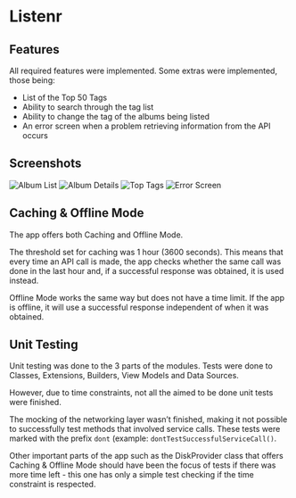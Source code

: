 # Listenr

## Features
All required features were implemented. Some extras were implemented, those being:

* List of the Top 50 Tags
* Ability to search through the tag list
* Ability to change the tag of the albums being listed
* An error screen when a problem retrieving information from the API occurs

## Screenshots

![Album List](https://github.com/TiagoSantosSilva/Listenr/blob/main/Screenshots/Album%20List.PNG)
![Album Details](https://github.com/TiagoSantosSilva/Listenr/blob/main/Screenshots/Album%20List.PNG)
![Top Tags](https://github.com/TiagoSantosSilva/Listenr/blob/main/Screenshots/Top%20Tags.PNG)
![Error Screen](https://github.com/TiagoSantosSilva/Listenr/blob/main/Screenshots/Error%20Screen.PNG)


## Caching & Offline Mode
The app offers both Caching and Offline Mode.

The threshold set for caching was 1 hour (3600 seconds). This means that every time an API call is made, the app checks whether the same call was done in the last hour and, if a successful response was obtained, it is used instead.

Offline Mode works the same way but does not have a time limit. If the app is offline, it will use a successful response independent of when it was obtained.

## Unit Testing
Unit testing was done to the 3 parts of the modules. Tests were done to Classes, Extensions, Builders, View Models and Data Sources.

However, due to time constraints, not all the aimed to be done unit tests were finished.

The mocking of the networking layer wasn’t finished, making it not possible to successfully test methods that involved service calls. These tests were marked with the prefix `dont` (example: `dontTestSuccessfulServiceCall()`.

Other important parts of the app such as the DiskProvider class that offers Caching & Offline Mode should have been the focus of tests if there was more time left - this one has only a simple test checking if the time constraint is respected.
